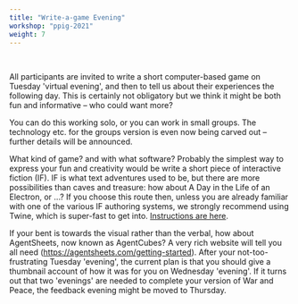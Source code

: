 ```yaml
---
title: "Write-a-game Evening"
workshop: "ppig-2021"
weight: 7
---
```


<br>

All participants are invited to write a short computer-based game on Tuesday 'virtual evening', and
then to tell us about their experiences the following day. This is certainly not obligatory but we think
it might be both fun and informative – who could want more?

You can do this working solo, or you can work in small groups. The technology etc. for the
groups version is even now being carved out – further details will be announced.

What kind of game? and with what software? Probably the simplest way to express your fun and
creativity would be write a short piece of interactive fiction (IF). IF is what text adventures used to be,
but there are more possibilities than caves and treasure: how about A Day in the Life of an Electron,
or ...? If you choose this route then, unless you are already familiar with one of the various IF
authoring systems, we strongly recommend using Twine, which is super-fast to get into. [Instructions
are here](https://drive.google.com/file/d/1vgf6pbOskEXemgGBAZOAdWOGkHBArCcV/view?usp=sharing).

If your bent is towards the visual rather than the verbal, how about AgentSheets, now known as
AgentCubes? A very rich website will tell you all need (https://agentsheets.com/getting-started).
After your not-too-frustrating Tuesday 'evening', the current plan is that you should give a thumbnail
account of how it was for you on Wednesday 'evening'. If it turns out that two 'evenings' are needed
to complete your version of War and Peace, the feedback evening might be moved to Thursday.
